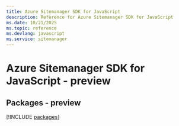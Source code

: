 ```yaml
---
title: Azure Sitemanager SDK for JavaScript
description: Reference for Azure Sitemanager SDK for JavaScript
ms.date: 10/21/2025
ms.topic: reference
ms.devlang: javascript
ms.service: sitemanager
---
```

# Azure Sitemanager SDK for JavaScript - preview
## Packages - preview
[!INCLUDE [packages](sitemanager-index.md)]